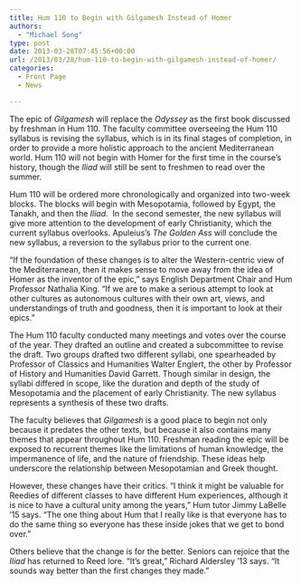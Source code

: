 ```yaml
---
title: Hum 110 to Begin with Gilgamesh Instead of Homer
authors: 
  - "Michael Song"
type: post
date: 2013-03-28T07:45:56+00:00
url: /2013/03/28/hum-110-to-begin-with-gilgamesh-instead-of-homer/
categories:
  - Front Page
  - News

---
```

The epic of _Gilgamesh_ will replace the _Odyssey_ as the first book discussed by freshman in Hum 110. The faculty committee overseeing the Hum 110 syllabus is revising the syllabus, which is in its final stages of completion, in order to provide a more holistic approach to the ancient Mediterranean world. Hum 110 will not begin with Homer for the first time in the course’s history, though the _Iliad_ will still be sent to freshmen to read over the summer.

Hum 110 will be ordered more chronologically and organized into two-week blocks. The blocks will begin with Mesopotamia, followed by Egypt, the Tanakh, and then the _Iliad_.  In the second semester, the new syllabus will give more attention to the development of early Christianity, which the current syllabus overlooks. Apuleius’s _The Golden Ass_ will conclude the new syllabus, a reversion to the syllabus prior to the current one.

&#8220;If the foundation of these changes is to alter the Western-centric view of the Mediterranean, then it makes sense to move away from the idea of Homer as the inventor of the epic,&#8221; says English Department Chair and Hum Professor Nathalia King. “If we are to make a serious attempt to look at other cultures as autonomous cultures with their own art, views, and understandings of truth and goodness, then it is important to look at their epics.&#8221;

The Hum 110 faculty conducted many meetings and votes over the course of the year. They drafted an outline and created a subcommittee to revise the draft. Two groups drafted two different syllabi, one spearheaded by Professor of Classics and Humanities Walter Englert, the other by Professor of History and Humanities David Garrett. Though similar in design, the syllabi differed in scope, like the duration and depth of the study of Mesopotamia and the placement of early Christianity. The new syllabus represents a synthesis of these two drafts.

The faculty believes that _Gilgamesh_ is a good place to begin not only because it predates the other texts, but because it also contains many themes that appear throughout Hum 110. Freshman reading the epic will be exposed to recurrent themes like the limitations of human knowledge, the impermanence of life, and the nature of friendship. These ideas help underscore the relationship between Mesopotamian and Greek thought.

However, these changes have their critics. &#8220;I think it might be valuable for Reedies of different classes to have different Hum experiences, although it is nice to have a cultural unity among the years,&#8221; Hum tutor Jimmy LaBelle &#8217;15 says. &#8220;The one thing about Hum that I really like is that everyone has to do the same thing so everyone has these inside jokes that we get to bond over.&#8221;

Others believe that the change is for the better. Seniors can rejoice that the _Iliad_ has returned to Reed lore. “It’s great,” Richard Aldersley ’13 says. “It sounds way better than the first changes they made.”